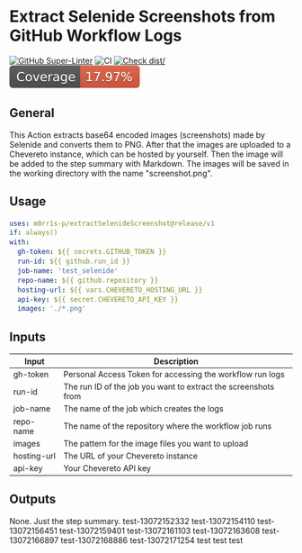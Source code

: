# Extract Selenide Screenshots from GitHub Workflow Logs

[![GitHub Super-Linter](https://github.com/actions/typescript-action/actions/workflows/linter.yml/badge.svg)](https://github.com/super-linter/super-linter)
![CI](https://github.com/actions/typescript-action/actions/workflows/ci.yml/badge.svg)
[![Check dist/](https://github.com/actions/typescript-action/actions/workflows/check-dist.yml/badge.svg)](https://github.com/actions/typescript-action/actions/workflows/check-dist.yml)
[![Coverage](./badges/coverage.svg)](./badges/coverage.svg)

## General

This Action extracts base64 encoded images (screenshots) made by Selenide and
converts them to PNG. After that the images are uploaded to
a Chevereto instance, which can be hosted by yourself. Then
the image will be added to the step summary with Markdown. The images will be
saved in the working directory with the name "screenshot<index>.png".

## Usage

```yaml
uses: m0rr1s-p/extractSelenideScreenshot@release/v1
if: always()
with:
  gh-token: ${{ secrets.GITHUB_TOKEN }}
  run-id: ${{ github.run_id }}
  job-name: 'test_selenide'
  repo-name: ${{ github.repository }}
  hosting-url: ${{ vars.CHEVERETO_HOSTING_URL }}
  api-key: ${{ secret.CHEVERETO_API_KEY }}
  images: './*.png'
```

## Inputs

| Input       | Description                                                    |
|-------------|----------------------------------------------------------------|
| gh-token    | Personal Access Token for accessing the workflow run logs      |
| run-id      | The run ID of the job you want to extract the screenshots from |
| job-name    | The name of the job which creates the logs                     |
| repo-name   | The name of the repository where the workflow job runs         |
| images      | The pattern for the image files you want to upload             |
| hosting-url | The URL of your Chevereto instance                             |
| api-key     | Your Chevereto API key                                         |


## Outputs

None. Just the step summary. 
test-13072152332
test-13072154110
test-13072156451
test-13072159401
test-13072161103
test-13072163608
test-13072166897
test-13072168886
test-13072171254
test
test
test
